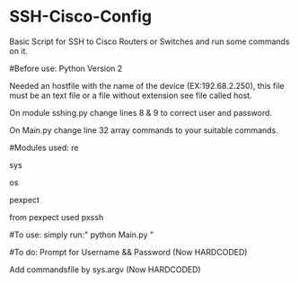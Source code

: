 # SSH-Cisco-Config

Basic Script for SSH to Cisco Routers or Switches and run some commands on it.


#Before use:
Python Version 2

Needed an hostfile with the name of the device (EX:192.68.2.250), this file must be an text file or a file without extension see file called host.

On module sshing.py change lines 8 & 9 to correct user and password.

On Main.py change line 32 array commands to your suitable commands.

#Modules used:
re

sys

os

pexpect

from pexpect used pxssh

#To use:
simply run:" python Main.py <hostfile> "

#To do:
Prompt for Username && Password (Now HARDCODED)

Add commandsfile by sys.argv (Now HARDCODED)
